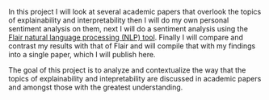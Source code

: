 In this project I will look at several academic papers that overlook the topics of explainability and interpretability then I will do my own personal sentiment analysis on them, next I will do a sentiment analysis using the [Flair natural language processing (NLP) tool](https://github.com/flairNLP/flair). Finally I will compare and contrast my results with that of Flair and will compile that with my findings into a single paper, which I will publish here.  

The goal of this project is to analyze and contextualize the way that the topics of explainability and intepretability are discussed in academic papers and amongst those with the greatest understanding. 
